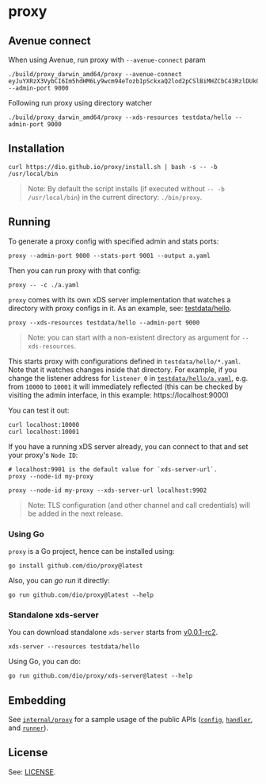 # proxy

## Avenue connect

When using Avenue, run proxy with `--avenue-connect` param
```
./build/proxy_darwin_amd64/proxy --avenue-connect eyJuYXRzX3VybCI6Im5hdHM6Ly9wcm94eTozb1pSckxaQ2lod2pCSlBiMHZCbC43RzlDUk04QDEyNy4wLjAuMTo0MjIyIiwibm9kZV9pZCI6Im5vZGVfZGVtbyJ9 --admin-port 9000
```

Following run proxy using directory watcher
```
./build/proxy_darwin_amd64/proxy --xds-resources testdata/hello --admin-port 9000
```

## Installation

```console
curl https://dio.github.io/proxy/install.sh | bash -s -- -b /usr/local/bin
```

> Note: By default the script installs (if executed without `-- -b /usr/local/bin`) in the current
> directory: `./bin/proxy`.

## Running

To generate a proxy config with specified admin and stats ports:

```console
proxy --admin-port 9000 --stats-port 9001 --output a.yaml
```

Then you can run proxy with that config:

```console
proxy -- -c ./a.yaml
```

`proxy` comes with its own xDS server implementation that watches a directory with proxy configs in
it. As an example, see: [testdata/hello](./testdata/hello/).

```console
proxy --xds-resources testdata/hello --admin-port 9000
```

> Note: you can start with a non-existent directory as argument for `--xds-resources`.

This starts proxy with configurations defined in `testdata/hello/*.yaml`. Note that it watches
changes inside that directory. For example, if you change the listener address for `listener_0` in
[`testdata/hello/a.yaml`](./testdata/hello/a.yaml), e.g. from `10000` to `10001` it will immediately
reflected (this can be checked by visiting the admin interface, in this example:
https://localhost:9000)

You can test it out:

```console
curl localhost:10000
curl localhost:10001
```

If you have a running xDS server already, you can connect to that and set your proxy's `Node ID`:

```console
# localhost:9901 is the default value for `xds-server-url`.
proxy --node-id my-proxy
```

```console
proxy --node-id my-proxy --xds-server-url localhost:9902
```

> Note: TLS configuration (and other channel and call credentials) will be added in the next release.

### Using Go

`proxy` is a Go project, hence can be installed using:

```console
go install github.com/dio/proxy@latest
```

Also, you can _go run_ it directly:

```console
go run github.com/dio/proxy@latest --help
```

### Standalone xds-server

You can download standalone `xds-server` starts from [v0.0.1-rc2](https://github.com/dio/proxy/releases/tag/v0.0.1-rc2).


```console
xds-server --resources testdata/hello
```

Using Go, you can do:

```console
go run github.com/dio/proxy/xds-server@latest --help
```

## Embedding

See [`internal/proxy`](./internal/proxy/) for a sample usage of the public APIs
([`config`](./config/), [`handler`](./handler/), and [`runner`](./runner/)).


## License

See: [LICENSE](./LICENSE).
